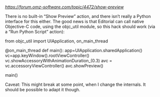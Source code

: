 _https://forum.omz-software.com/topic/4472/show-preview_

There is no built-in “Show Preview” action, and there isn’t really a Python interface for this either. The good news is that Editorial can call native Objective-C code, using the objc_util module, so this hack should work (via a “Run Python Script” action):

from objc_util import UIApplication, on_main_thread

@on_main_thread
def main():
    app=UIApplication.sharedApplication()
    vc=app.keyWindow().rootViewController()
    vc.showAccessoryWithAnimationDuration_(0.3)
    avc = vc.accessoryViewController()
    avc.showPreview()

main()

Caveat: This might break at some point, when I change the internals. It should be possible to adapt it though.
